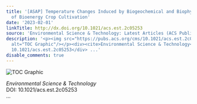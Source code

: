 ```yaml
---
title: '[ASAP] Temperature Changes Induced by Biogeochemical and Biophysical Effects
  of Bioenergy Crop Cultivation'
date: '2023-02-01'
linkTitle: http://dx.doi.org/10.1021/acs.est.2c05253
source: 'Environmental Science & Technology: Latest Articles (ACS Publications)'
description: '<p><img src="https://pubs.acs.org/cms/10.1021/acs.est.2c05253/asset/images/medium/es2c05253_0005.gif"
  alt="TOC Graphic"/></p><div><cite>Environmental Science & Technology</cite></div><div>DOI:
  10.1021/acs.est.2c05253</div> ...'
disable_comments: true
---
```

<p><img src="https://pubs.acs.org/cms/10.1021/acs.est.2c05253/asset/images/medium/es2c05253_0005.gif" alt="TOC Graphic"/></p><div><cite>Environmental Science & Technology</cite></div><div>DOI: 10.1021/acs.est.2c05253</div> ...